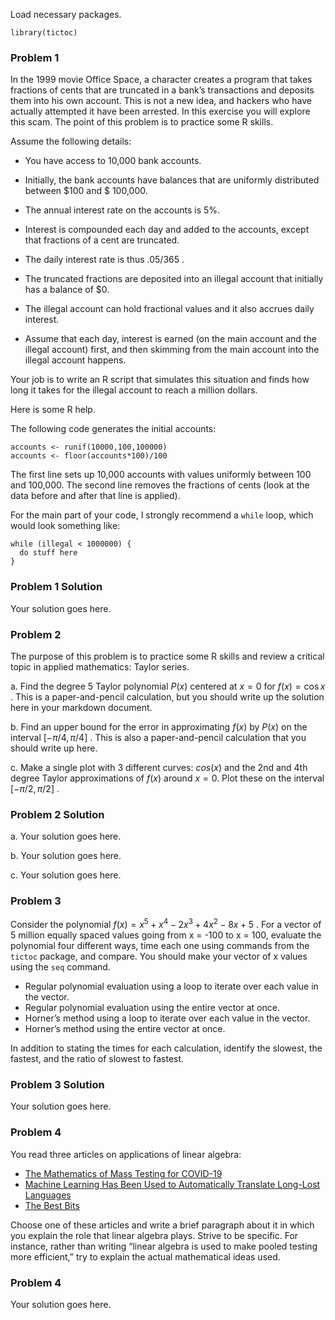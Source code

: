 Load necessary packages.

    library(tictoc)

### Problem 1

In the 1999 movie Office Space, a character creates a program that takes
fractions of cents that are truncated in a bank’s transactions and
deposits them into his own account. This is not a new idea, and hackers
who have actually attempted it have been arrested. In this exercise you
will explore this scam. The point of this problem is to practice some R
skills.

Assume the following details:

-   You have access to 10,000 bank accounts.

-   Initially, the bank accounts have balances that are uniformly
    distributed between
 $100 and $
    100,000.

-   The annual interest rate on the accounts is 5%.

-   Interest is compounded each day and added to the accounts, except
    that fractions of a cent are truncated.

-   The daily interest rate is thus
 $.05/365$
.

-   The truncated fractions are deposited into an illegal account that
    initially has a balance of $0.

-   The illegal account can hold fractional values and it also accrues
    daily interest.

-   Assume that each day, interest is earned (on the main account and
    the illegal account) first, and then skimming from the main account
    into the illegal account happens.

Your job is to write an R script that simulates this situation and finds
how long it takes for the illegal account to reach a million dollars.

Here is some R help.

The following code generates the initial accounts:

    accounts <- runif(10000,100,100000)
    accounts <- floor(accounts*100)/100

The first line sets up 10,000 accounts with values uniformly between 100
and 100,000. The second line removes the fractions of cents (look at the
data before and after that line is applied).

For the main part of your code, I strongly recommend a `while` loop,
which would look something like:

    while (illegal < 1000000) {
      do stuff here
    }

### Problem 1 Solution

Your solution goes here.

### Problem 2

The purpose of this problem is to practice some R skills and review a
critical topic in applied mathematics: Taylor series.

a\. Find the degree 5 Taylor polynomial $P(x)$ centered at $x = 0$ for $f(x) =\cos x$
. This is a paper-and-pencil calculation, but you should write up the
solution here in your markdown document.

b\. Find an upper bound for the error in approximating $f(x)$ by $P(x)$ on the interval $[-\pi/4,\pi/4]$
. This is also a paper-and-pencil calculation that you should write up
here.

c\. Make a single plot with 3 different curves: $cos(x)$ and the 2nd and 4th degree Taylor approximations of $f(x)$ around $x=0$. Plot these on the interval $[-\pi/2,\pi/2]$
.

### Problem 2 Solution

a\. Your solution goes here.

b\. Your solution goes here.

c\. Your solution goes here.

### Problem 3

Consider the polynomial $f(x) = x^5 + x^4 - 2x^3 + 4x^2 - 8x + 5$
. For a vector of 5 million equally spaced values going from x = -100 to
x = 100, evaluate the polynomial four different ways, time each one
using commands from the `tictoc` package, and compare. You should make
your vector of x values using the `seq` command.

-   Regular polynomial evaluation using a loop to iterate over each
    value in the vector.
-   Regular polynomial evaluation using the entire vector at once.
-   Horner’s method using a loop to iterate over each value in the
    vector.
-   Horner’s method using the entire vector at once.

In addition to stating the times for each calculation, identify the
slowest, the fastest, and the ratio of slowest to fastest.

### Problem 3 Solution

Your solution goes here.

### Problem 4

You read three articles on applications of linear algebra:

-   [The Mathematics of Mass Testing for
    COVID-19](https://sinews.siam.org/Details-Page/the-mathematics-of-mass-testing-for-covid-19)
-   [Machine Learning Has Been Used to Automatically Translate Long-Lost
    Languages](https://www.technologyreview.com/2019/07/01/65601/machine-learning-has-been-used-to-automatically-translate-long-lost-languages/)
-   [The Best
    Bits](https://www.americanscientist.org/article/the-best-bits)

Choose one of these articles and write a brief paragraph about it in
which you explain the role that linear algebra plays. Strive to be
specific. For instance, rather than writing “linear algebra is used to
make pooled testing more efficient,” try to explain the actual
mathematical ideas used.

### Problem 4

Your solution goes here.
